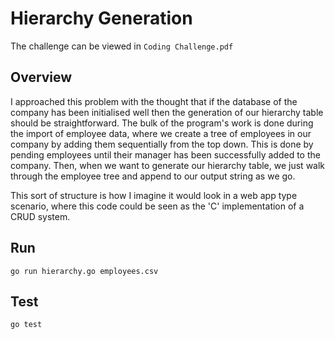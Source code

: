 # Hierarchy Generation
The challenge can be viewed in `Coding Challenge.pdf`

## Overview
I approached this problem with the thought that if the database of the company has been initialised well then the generation of our hierarchy table should be straightforward. The bulk of the program's work is done during the import of employee data, where we create a tree of employees in our company by adding them sequentially from the top down. This is done by pending employees until their manager has been successfully added to the company. Then, when we want to generate our hierarchy table, we just walk through the employee tree and append to our output string as we go.

This sort of structure is how I imagine it would look in a web app type scenario, where this code could be seen as the 'C' implementation of a CRUD system. 

## Run

`go run hierarchy.go employees.csv`

## Test

`go test`
